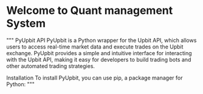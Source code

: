 # Welcome to Quant management System
"""
PyUpbit API
PyUpbit is a Python wrapper for the Upbit API, which allows users to access real-time market data and execute trades on the Upbit exchange. PyUpbit provides a simple and intuitive interface for interacting with the Upbit API, making it easy for developers to build trading bots and other automated trading strategies.

Installation
To install PyUpbit, you can use pip, a package manager for Python:
"""
